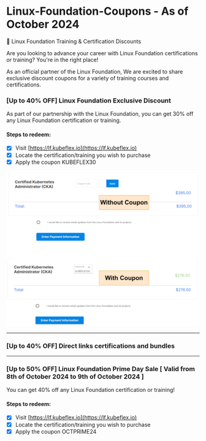# Linux-Foundation-Coupons - As of October 2024
🎉 Linux Foundation Training & Certification Discounts

Are you looking to advance your career with Linux Foundation certifications or training? You're in the right place!

As an official partner of the Linux Foundation, We are excited to share exclusive discount coupons for a variety of training courses and certifications.

### [Up to 40% OFF] Linux Foundation Exclusive Discount

As part of our partnership with the Linux Foundation, you can get 30% off any Linux Foundation certification or training.

#### Steps to redeem:
- [x] Visit [https://lf.kubeflex.io](https://lf.kubeflex.io)
- [x] Locate the certification/training you wish to purchase
- [x] Apply the coupon KUBEFLEX30

![Alt text](images/coupon.png?raw=true "KUBEFLEX30 Coupon")

---
### [Up to 40% OFF]  Direct links certifications and bundles

---

### [Up to 50% OFF] Linux Foundation Prime Day Sale [ Valid from 8th of October 2024 to 9th of October 2024 ]

You can get 40% off any Linux Foundation certification or training!

#### Steps to redeem:
- [x] Visit [https://lf.kubeflex.io](https://lf.kubeflex.io)
- [x] Locate the certification/training you wish to purchase
- [x] Apply the coupon OCTPRIME24 
